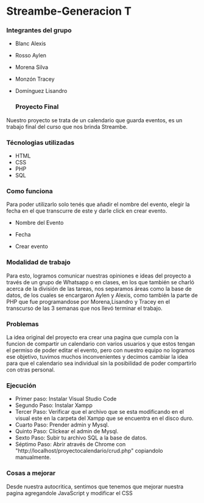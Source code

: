 # Streambe-Generacion T

### Integrantes del grupo

- Blanc Alexis
- Rosso Aylen 
- Morena Silva 
- Monzón Tracey 
- Domínguez Lisandro

  ### Proyecto Final
Nuestro proyecto se trata de un calendario que guarda eventos, es un trabajo final del curso que nos brinda Streambe.

  ### Técnologias utilizadas
- HTML
- CSS
- PHP
- SQL
  
### Como funciona

Para poder utilizarlo solo tenés que añadir el nombre del evento, elegir la fecha en el que transcurre de este y darle click en crear evento.

- Nombre del Evento 

- Fecha 

- Crear evento

### Modalidad de trabajo 

Para esto, logramos comunicar nuestras opiniones e ideas del proyecto a través de un grupo de Whatsapp o en clases, en los que también se charló acerca de la división de las tareas, nos separamos áreas como la base de datos, de los cuales se encargaron Aylen y Alexis, como también la parte de PHP que fue programandose por Morena,Lisandro y Tracey en el transcurso de las 3 semanas que nos llevó terminar el trabajo.

### Problemas
La idea original del proyecto era crear una pagina que cumpla con la funcion de compartir un calendario con varios usuarios y que estos tengan el permiso de poder editar el evento, pero con nuestro equipo no logramos ese objetivo, tuvimos muchos inconvenientes y decimos cambiar la idea para que el calendario sea individual sin la posibilidad de poder compartirlo con otras personal.
  
### Ejecución 
- Primer paso: Instalar Visual Studio Code 
- Segundo Paso: Instalar Xampp
- Tercer Paso: Verificar que el archivo que se esta modificando en el visual este en la carpeta del Xampp      que se encuentra en el disco duro.
- Cuarto Paso: Prender admin y Mysql.
- Quinto Paso: Clickear el admin de Mysql.
- Sexto Paso: Subir tu archivo SQL a la base de datos.
- Séptimo Paso: Abrir através de Chrome con "http://localhost/proyectocalendario/crud.php" copiandolo
  manualmente.

### Cosas a mejorar 
Desde nuestra autocritica, sentimos que tenemos que mejorar nuestra pagina agregandole JavaScript y modificar el CSS 
  




